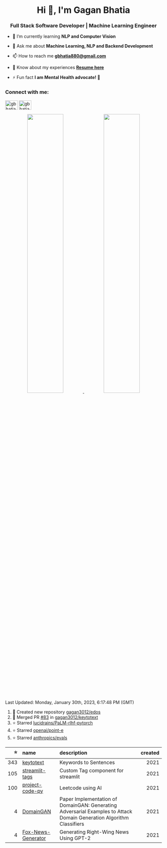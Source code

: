 <h1 align="center">Hi 👋, I'm Gagan Bhatia</h1>
<h3 align="center">Full Stack Software Developer | Machine Learning Engineer</h3>

- 🌱 I’m currently learning **NLP and Computer Vision**

- 💬 Ask me about **Machine Learning, NLP and Backend Development**

- 📫 How to reach me **gbhatia880@gmail.com**

- 📄 Know about my experiences [**Resume here**](https://drive.google.com/file/d/1VebQQLX8_SjgyhgccZByyDmtsXevF4Zf/view?usp=sharing)

- ⚡ Fun fact **I am Mental Health advocate! 🧠**

<h3 align="left">Connect with me:</h3>
<p align="left">
<a href="https://twitter.com/gbhatia30" target="blank"><img align="center" src="https://cdn.jsdelivr.net/npm/simple-icons@3.0.1/icons/twitter.svg" alt="gbhatia30" height="30" width="40" /></a>
<a href="https://linkedin.com/in/gbhatia30" target="blank"><img align="center" src="https://cdn.jsdelivr.net/npm/simple-icons@3.0.1/icons/linkedin.svg" alt="gbhatia30" height="30" width="40" /></a>
</p>

<p align="center">
<a href="https://github-readme-stats.vercel.app/api?username=gagan3012&count_private=true&show_icons=true&include_all_commits=false&hide_border=true&hide_title=true">
  <img width="48%"  src="https://github-readme-stats.vercel.app/api?username=gagan3012&count_private=true&show_icons=true&include_all_commits=false&hide_border=true&hide_title=true" />
</a>
<a href="https://github-readme-streak-stats.herokuapp.com/?user=gagan3012&hide_border=true">
  <img width="48%"  src="https://github-readme-streak-stats.herokuapp.com/?user=gagan3012&hide_border=true" />
</a>
</p>

<!--RECENT_ACTIVITY:last_update-->
Last Updated: Monday, January 30th, 2023, 6:17:48 PM (GMT)
<!--RECENT_ACTIVITY:last_update_end-->
<!--RECENT_ACTIVITY:start-->

1. 📔 Created new repository [gagan3012/edos](https://github.com/gagan3012/edos)
2. 🎉 Merged PR [#83](https://github.com/gagan3012/keytotext/pull/83) in [gagan3012/keytotext](https://github.com/gagan3012/keytotext)
3. ⭐ Starred [lucidrains/PaLM-rlhf-pytorch](https://github.com/lucidrains/PaLM-rlhf-pytorch)
4. ⭐ Starred [openai/point-e](https://github.com/openai/point-e)
5. ⭐ Starred [anthropics/evals](https://github.com/anthropics/evals)
<!--RECENT_ACTIVITY:end-->

<!-- BEGIN LIST -->
|   ⭐ | name                                                                  | description                                                                                                          |   created |
|-----:|:----------------------------------------------------------------------|:---------------------------------------------------------------------------------------------------------------------|----------:|
|  343 | [keytotext](https://github.com/gagan3012/keytotext)                   | Keywords to Sentences                                                                                                |      2021 |
|  105 | [streamlit-tags](https://github.com/gagan3012/streamlit-tags)         | Custom Tag component for streamlit                                                                                   |      2021 |
|  100 | [project-code-py](https://github.com/gagan3012/project-code-py)       | Leetcode using AI                                                                                                    |      2021 |
|    4 | [DomainGAN](https://github.com/gagan3012/DomainGAN)                   | Paper Implementation of DomainGAN: Generating Adversarial Examples to Attack Domain Generation Algorithm Classifiers |      2021 |
|    4 | [Fox-News-Generator](https://github.com/gagan3012/Fox-News-Generator) | Generating Right-Wing News Using GPT-2                                                                               |      2021 |
<!-- END LIST -->
